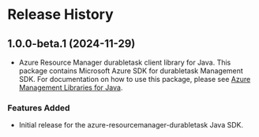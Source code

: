 # Release History

## 1.0.0-beta.1 (2024-11-29)

- Azure Resource Manager durabletask client library for Java. This package contains Microsoft Azure SDK for durabletask Management SDK. For documentation on how to use this package, please see [Azure Management Libraries for Java](https://aka.ms/azsdk/java/mgmt).

### Features Added

- Initial release for the azure-resourcemanager-durabletask Java SDK.
